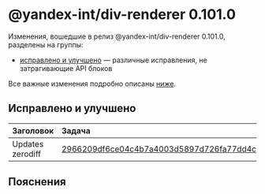 # @yandex-int/div-renderer 0.101.0

<!-- ЧЕЛОВЕЧЕСКОЕ ВСТУПЛЕНИЕ -->

Изменения, вошедшие в релиз @yandex-int/div-renderer 0.101.0, разделены на группы:

* [исправлено и улучшено](#Исправлено-и-улучшено) — различные исправления, не затрагивающие API блоков

Все важные изменения подробно описаны [ниже](#Пояснения).

## Исправлено и улучшено

| Заголовок        | Задача                                     | PR  |
| :--------------- | :----------------------------------------- | :-- |
| Updates zerodiff | [2966209df6ce04c4b7a4003d5897d726fa77dd4c] | N/A |

## Пояснения

[2966209df6ce04c4b7a4003d5897d726fa77dd4c]: https://a.yandex-team.ru/arc_vcs/commit/2966209df6ce04c4b7a4003d5897d726fa77dd4c
